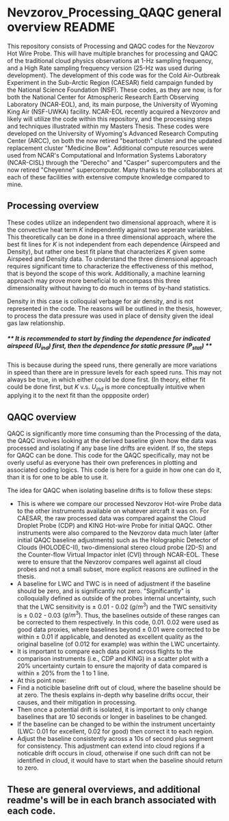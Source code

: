# Nevzorov_Processing_QAQC general overview README
This repository consists of Processing and QAQC codes for the Nevzorov Hot Wire Probe. This will have multiple branches for processing and QAQC of the traditional cloud physics observations at 1-Hz sampling frequency, and a High Rate sampling frequency version (25-Hz was used during development). The development of this code was for the Cold Air-Outbreak Experiment in the Sub-Arctic Region (CAESAR) field campaign funded by the National Science Foundation (NSF). These codes, as they are now, is for both the National Center for Atmospheric Research Earth Observing Laboratory (NCAR-EOL), and, its main purpose, the University of Wyoming King Air (NSF-UWKA) facility. NCAR-EOL recently acquired a Nevzorov and likely will utilize the code within this repository, and the processing steps and techniques illustrated within my Masters Thesis. These codes were developed on the University of Wyoming's Advanced Research Computing Center (ARCC), on both the now retired "beartooth" cluster and the updated replacement cluster "Medicine Bow". Additional compute resources were used from NCAR's Computational and Information Systems Laboratory (NCAR-CISL) through the "Derecho" and "Casper" supercomputers and the now retired "Cheyenne" supercomputer. Many thanks to the collaborators at each of these facilities with extensive compute knowledge compared to mine. 

## Processing overview
These codes utilize an independent two dimensional approach, where it is the convective heat term $K$ independently against two seperate variables. This theoretically can be done in a three dimensional approach, where the best fit lines for $K$ is not independent from each dependence (Airspeed and Density), but rather one best fit plane that characterizes $K$ given some Airspeed and Density data. To understand the three dimensional approach requires significant time to characterize the effectiveness of this method, that is beyond the scope of this work. Additionally, a machine learning approach may prove more beneficial to encompass this three dimensionality without having to do much in terms of by-hand statistics. 

Density in this case is colloquial verbage for air density, and is not represented in the code. The reasons will be outlined in the thesis, however, to process the data pressure was used in place of density given the ideal gas law relationship. 
##### ** It is recommended to start by finding the dependence for indicated airspeed ($U_{ind}$) first, then the dependence for static pressure ($P_{stat}$) ** 
This is because during the speed runs, there generally are more variations in speed than there are in pressure levels for each speed runs. This may not always be true, in which either could be done first. (In theory, either fit could be done first, but $K$ v.s. $U_{ind}$ is more conceptually intuitive when applying it to the next fit than the oppposite order)

## QAQC overview
QAQC is significantly more time consuming than the Processing of the data, the QAQC involves looking at the derived baseline given how the data was processed and isolating if any base line drifts are evident. If so, the steps for QAQC can be done. This code for the QAQC specifically, may not be overly useful as everyone has their own preferences in plotting and associated coding logics. This code is here for a guide in how one can do it, than it is for one to be able to use it.

The idea for QAQC when isolating baseline drifts is to follow these steps:
* This is where we compare our processed Nevzorov Hot-wire Probe data to the other instruments available on whatever aircraft it was on. For CAESAR, the raw processed data was compared against the Cloud Droplet Probe (CDP) and KING Hot-wire Probe for initial QAQC. Other instruments were also compared to the Nevzorov data much later (after initial QAQC baseline adjustments) such as the Holographic Detector of Clouds (HOLODEC-II), two-dimensional stereo cloud probe (2D-S) and the Counter-flow Virtual Impactor inlet (CVI) through NCAR-EOL. These were to ensure that the Nevzorov compares well against all cloud probes and not a small subset, more explicit reasons are outlined in the thesis.
* A baseline for LWC and TWC is in need of adjustment if the baseline should be zero, and is significantly not zero. "Significantly" is colloquially defined as outside of the probes internal uncertainty, such that the LWC sensitivity is ± 0.01 - 0.02 $(g /m^{3})$ and the TWC sensitivity is ± 0.02 - 0.03 $(g /m^{3})$. Thus, the baselines outside of these ranges can be corrected to them respectively. In this code, 0.01. 0.02 were used as good data proxies, where baselines beyond ± 0.01 were corrected to be within ± 0.01 if applicable, and denoted as excellent quality as the original baseline (of 0.012 for example) was within the LWC uncertainty.
* It is important to compare each data point across flights to the comparison instruments (i.e., CDP and KING) in a scatter plot with a 20% uncertainty curtain to ensure the majority of data compared is within ± 20% from the 1 to 1 line.
* At this point now:
* Find a noticible baseline drift out of cloud, where the baseline should be at zero. The thesis explains in-depth why baseline drifts occur, their causes, and their mitigation in processing.
* Then once a potential drift is isolated, it is important to only change baselines that are 10 seconds or longer in baselines to be changed.
* If the baseline can be changed to be within the instrument uncertainty (LWC: 0.01 for excellent, 0.02 for good) then correct it to each region.
* Adjust the baseline consistently across a 10s of second plus segment for consistency. This adjustment can extend into cloud regions if a noticable drift occurs in cloud, otherwise if one such drift can not be identified in cloud, it would have to start when the baseline should return to zero.

## These are general overviews, and additional readme's will be in each branch associated with each code.
